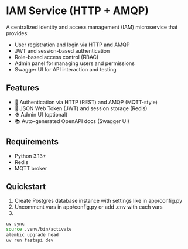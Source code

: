 # IAM Service (HTTP + AMQP)

A centralized identity and access management (IAM) microservice that provides:

- User registration and login via HTTP and AMQP
- JWT and session-based authentication
- Role-based access control (RBAC)
- Admin panel for managing users and permissions
- Swagger UI for API interaction and testing

## Features

- 🔐 Authentication via HTTP (REST) and AMQP (MQTT-style)
- 🧾 JSON Web Token (JWT) and session storage (Redis)
- ⚙️ Admin UI (optional)
- 📚 Auto-generated OpenAPI docs (Swagger UI)

## Requirements

- Python 3.13+
- Redis
- MQTT broker 

## Quickstart

1. Create Postgres database instance with settings like in app/config.py 
2. Uncomment vars in app/config.py or add .env with each vars
3. 
```bash
uv sync
source .venv/bin/activate
alembic upgrade head 
uv run fastapi dev
```
